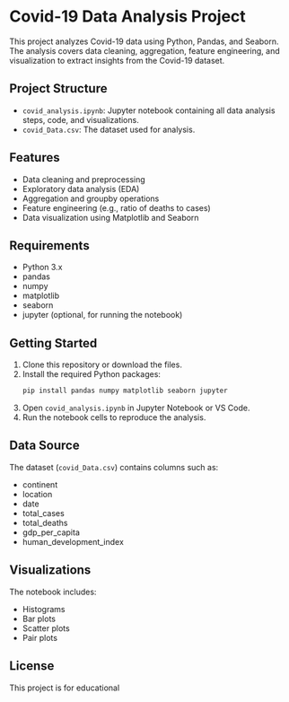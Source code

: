 # Covid-19 Data Analysis Project

This project analyzes Covid-19 data using Python, Pandas, and Seaborn. The analysis covers data cleaning, aggregation, feature engineering, and visualization to extract insights from the Covid-19 dataset.

## Project Structure

- `covid_analysis.ipynb`: Jupyter notebook containing all data analysis steps, code, and visualizations.
- `covid_Data.csv`: The dataset used for analysis.

## Features

- Data cleaning and preprocessing
- Exploratory data analysis (EDA)
- Aggregation and groupby operations
- Feature engineering (e.g., ratio of deaths to cases)
- Data visualization using Matplotlib and Seaborn

## Requirements

- Python 3.x
- pandas
- numpy
- matplotlib
- seaborn
- jupyter (optional, for running the notebook)

## Getting Started

1. Clone this repository or download the files.
2. Install the required Python packages:
   ```sh
   pip install pandas numpy matplotlib seaborn jupyter
   ```
3. Open `covid_analysis.ipynb` in Jupyter Notebook or VS Code.
4. Run the notebook cells to reproduce the analysis.

## Data Source

The dataset (`covid_Data.csv`) contains columns such as:
- continent
- location
- date
- total_cases
- total_deaths
- gdp_per_capita
- human_development_index

## Visualizations

The notebook includes:
- Histograms
- Bar plots
- Scatter plots
- Pair plots

## License

This project is for educational
